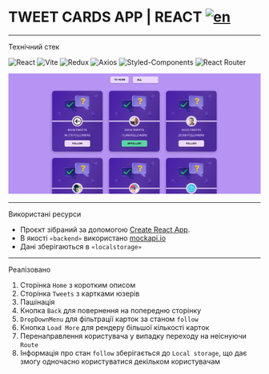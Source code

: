 # TWEET CARDS APP | REACT [![en](https://img.shields.io/badge/lang-en-red.svg)](https://github.com/Kmaksym1/Career-Skills-Tech-Part/blob/master/README.md)

---
 Технічний стек

![React](https://img.shields.io/badge/React-%23007ACC.svg?style=for-the-badge&logo=react&logoColor=white)
![Vite](https://img.shields.io/badge/vite-%23646CFF.svg?style=for-the-badge&logo=vite&logoColor=white)
![Redux](https://img.shields.io/badge/Redux-%23764ABC.svg?style=for-the-badge&logo=redux&logoColor=white)
![Axios](https://img.shields.io/badge/Axios-%23000000.svg?style=for-the-badge&logo=axios&logoColor=white)
![Styled-Components](https://img.shields.io/badge/Styled_Components-%23DB7093.svg?style=for-the-badge&logo=styled-components&logoColor=white)
![React Router](https://img.shields.io/badge/React_Router-%23000000.svg?style=for-the-badge&logo=react-router&logoColor=white)



![TWEET-CARDS](https://github.com/DimaSavchuk/tweet-cards/blob/main/src/assets/Screenshot_11.png)

---
 Використані ресурси
- Проєкт зібраний за допомогою [Create React App](https://github.com/facebook/create-react-app).
- В якості `«backend»` використано [mockapi.io](https://mockapi.io/)
- Дані зберігаються в `«localstorage»`

---
 Реалізовано

1. Сторінка `Home` з коротким описом
2. Сторінка `Tweets` з картками юзерів
3. Пашінація
4. Кнопка `Back` для повернення на попередню сторінку
5. `DropDownMenu` для фільтрації карток за станом `follow`
6. Кнопка `Load More` для рендеру більшої кількості карток
7. Перенаправлення користувача у випадку переходу на неіснуючи `Route`
8. Інформація про стан `follow` зберігається до `Local storage`, що дає змогу одночасно користуватися декільком користувачам